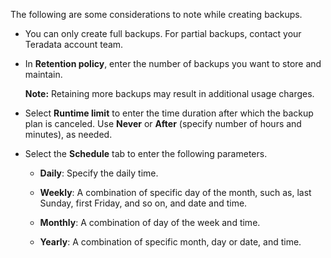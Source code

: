 The following are some considerations to note while creating backups.

-   You can only create full backups. For partial backups, contact your Teradata account team.


-   In **Retention policy**, enter the number of backups you want to store and maintain.

    **Note:** Retaining more backups may result in additional usage charges.


-   Select **Runtime limit** to enter the time duration after which the backup plan is canceled. Use **Never** or **After** (specify number of hours and minutes), as needed.


-   Select the **Schedule** tab to enter the following parameters.

    -   **Daily**: Specify the daily time.


    -   **Weekly**: A combination of specific day of the month, such as, last Sunday, first Friday, and so on, and date and time.


    -   **Monthly**: A combination of day of the week and time.


    -   **Yearly**: A combination of specific month, day or date, and time.


